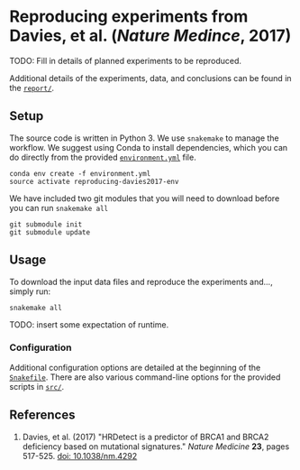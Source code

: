 # Reproducing experiments from Davies, et al. (_Nature Medince_, 2017)

TODO: Fill in details of planned experiments to be reproduced.

Additional details of the experiments, data, and conclusions can be found in the [`report/`](report/).

## Setup

The source code is written in Python 3. We use `snakemake` to manage the workflow. We suggest using Conda to install dependencies, which you can do directly from the provided [`environment.yml`](environment.yml) file.

    conda env create -f environment.yml
    source activate reproducing-davies2017-env

We have included two git modules that you will need to download before you can run `snakemake all`

    git submodule init
    git submodule update

## Usage

To download the input data files and reproduce the experiments and..., simply run:

    snakemake all

TODO: insert some expectation of runtime.

### Configuration

Additional configuration options are detailed at the beginning of the [`Snakefile`](Snakefile).
There are also various command-line options for the provided scripts in [`src/`](src).

## References
1. Davies, et al. (2017) "HRDetect is a predictor of BRCA1 and BRCA2 deficiency based on mutational signatures." _Nature Medicine_ **23**, pages 517-525. [doi: 10.1038/nm.4292](https://doi.org/10.1038/nm.4292)
